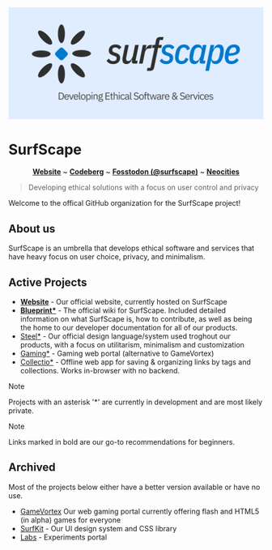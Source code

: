 [![SurfScape banner](banner.png)](https://github.com/surfscape)

# SurfScape

<p align="center"><b><a href="https://surfscape.neocites.org/">Website</a></b> ~ <b><a href="https://codeberg.org/SurfScape">Codeberg</a></b> ~ <b><a href="https://fosstodon.org/@surfscape">Fosstodon (@surfscape)</a></b> ~ <b><a href="https://neocities.org/site/surfscape">Neocities</a></b></p>

> Developing ethical solutions with a focus on user control and privacy

Welcome to the offical GitHub organization for the SurfScape project!

## About us

SurfScape is an umbrella that develops ethical software and services that have heavy focus on user choice, privacy, and minimalism.

## Active Projects

- **[Website](https://github.com/surfscape/web-portal)** - Our official website, currently hosted on SurfScape
- **[Blueprint*](https://github.com/surfscape/blueprint)** - The official wiki for SurfScape. Included detailed information on what SurfScape is, how to contribute, as well as being the home to our developer documentation for all of our products.
- [Steel*](https://github.com/surfscape/steel) - Our official design language/system used troghout our products, with a focus on utilitarism, minimalism and customization
- [Gaming*](https://github.com/surfscape/gaming) - Gaming web portal (alternative to GameVortex)
- [Collectio*](https://github.com/surfscape/collectio) - Offline web app for saving & organizing links by tags and collections. Works in-browser with no backend.

> [!NOTE]
> Projects with an asterisk '*' are currently in development and are most likely private.

> [!NOTE]
> Links marked in bold are our go-to recommendations for beginners.

## Archived

Most of the projects below either have a better version available or have no use.

- [GameVortex](https://github.com/surfscape/gamevortex) Our web gaming portal currently offering flash and HTML5 (in alpha) games for everyone
- [SurfKit](https://github.com/surfscape/surfkit) - Our UI design system and CSS library
- [Labs](https://github.com/surfscape/labs) - Experiments portal

